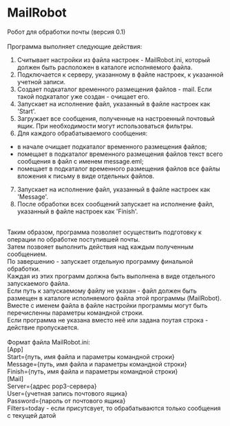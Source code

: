 # MailRobot
Робот для обработки почты (версия 0.1)<br>
<br>
Программа выполняет следующие действия:<br>
1. Считывает настройки из файла настроек - MailRobot.ini, который должен быть расположен в каталоге исполняемого файла.<br>
2. Подключается к серверу, указанному в файле настроек, к указанной учетной записи.<br>
3. Создает подкаталог временного размещения файлов - mail. Если такой подкаталог уже создан - очищает его.<br>
4. Запускает на исполнение файл, указанный в файле настроек как 'Start'.<br>
5. Загружает все сообщения, полученные на настроенный почтовый ящик. При необходимости могут использоваться фильтры.<br>
6. Для каждого обрабатываемого сообщения:<br>
  - в начале очищает подкаталог временного размещения файлов;<br>
  - помещает в подкаталог временного размещения файлов текст всего сообщения в файл с именем message.eml;<br>
  - помещает в подкаталог временного размещения файлов все файлы вложения к письму в виде отдельных файлов.<br>
7. Запускает на исполнение файл, указанный в файле настроек как 'Message'.<br>
8. После обработки всех сообщений запускает на исполнение файл, указанный в файле настроек как 'Finish'.<br>
<br>
Таким образом, программа позволяет осуществить подготовку к операции по обработке поступившей почты.<br>
Затем позвояет выполнить действия над каждым полученным сообщением.<br>
По завершению - запускает отдельную программу финальной обработки.<br>
Каждая из этих программ должна быть выполнена в виде отдельного запускаемого файла.<br>
Если путь к запускаемому файлу не указан - файл должен быть размещен в каталоге исполняемого файла этой программы (MailRobot).<br>
Вместе с именем файла в файле настройки программы могут быть перечисленны параметры командной строки.<br>
Если программа не указана вместо неё или задана поутая строка - действие пропускается.<br>
<br>
Формат файла MailRobot.ini:<br>
[App]<br>
Start={путь, имя файла и параметры командной строки}<br>
Message={путь, имя файла и параметры командной строки}<br>
Finish={путь, имя файла и параметры командной строки}<br>
[Mail]<br>
Server={адрес pop3-сервера}<br>
User={учетная запись почтового ящика}<br>
Password={пароль от почтового ящика}<br>
Filters=today - если присутсвует, то обрабатываются только сообщения с текущей датой
